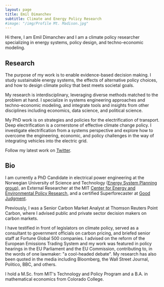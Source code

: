 ```yaml
---
layout: page
title: Emil Dimanchev
subtitle: Climate and Energy Policy Research
#image: "/img/Profile Mt. Madison.jpg"
---
```


Hi there, I am Emil Dimanchev and I am a climate policy researcher specializing in energy systems, policy design, and techno-economic modeling.

## Research

The purpose of my work is to enable evidence-based decision making. I study sustainable energy systems, the effects of alternative policy choices, and how to design climate policy that best meets societal goals. 

My research is interdisciplinary, leveraging diverse methods matched to the problem at hand. I specialize in systems engineering approaches and techno-economic modeling, and integrate tools and insights from other disciplines including economics, data science, and political science. 

My PhD work is on strategies and policies for the electrification of transport. Deep electrification is a cornerstone of effective climate change policy. I investigate electrification from a systems perspective and explore how to overcome the engineering, economic, and policy challenges in the way of integrating vehicles into the electric grid.

Follow my latest work on [Twitter](https://twitter.com/EmilDimanchev).

## Bio

I am currently a PhD Candidate in electrical power engineering at the Norwegian University of Science and Technology ([Energy System Planning group](https://www.ntnu.edu/iel/research)), an External Researcher at the MIT [Center for Energy and Environmental Policy Research](http://ceepr.mit.edu), and a certified Superforecaster at [Good Judgment](https://goodjudgment.com).

Previously, I was a Senior Carbon Market Analyst at Thomson Reuters Point Carbon, where I advised public and private sector decision makers on carbon markets. 

I have testified in front of legislators on climate policy, served as a consultant to government officials on carbon pricing, and briefed senior staff at Fortune Global 500 companies. I advised on the reform of the European Emissions Trading System and my work was featured in policy hearings in the EU Parliament and the EU Commission, contributing to, in the words of one lawmaker: "a cool-headed debate". My research has also been quoted in the media including Bloomberg, the Wall Street Journal, Politico, BBC, and others.

I hold a M.Sc. from MIT's Technology and Policy Program and a B.A. in mathematical economics from Colorado College.
